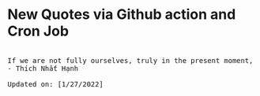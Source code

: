 # New Quotes via Github action and Cron Job

<pre>
<!-- #quote -->
If we are not fully ourselves, truly in the present moment, we miss everything.
- Thích Nhất Hạnh

Updated on: [1/27/2022]
<!-- #quoteEnd -->
</pre>
